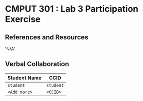 # CMPUT 301 : Lab 3 Participation Exercise

## References and Resources

 'N/A'

## Verbal Collaboration

| Student Name | CCID      |
| ------------ | --------- |
| `student`    | `student` |
| `<Add more>` | `<CCID>`  |
